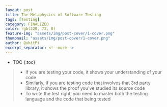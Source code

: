 ```yaml
---
layout: post
title: The Metaphysics of Software Testing
tags: [Testing]
category: FINALIZED
color: rgb(220, 73, 0)
feature-img: "assets/img/post-cover/1-cover.png"
thumbnail: "assets/img/post-cover/1-cover.png"
author: QubitPi
excerpt_separator: <!--more-->
---
```


<!--more-->

* TOC
{:toc}

> * If you are testing your code, it shows your understanding of your code
> * Similarly, if you are testing code that involves that 3rd party library, it shows the proof you've studied its
>   source code
> * To write the test right, you need to master both the testing language and the code that being tested 
